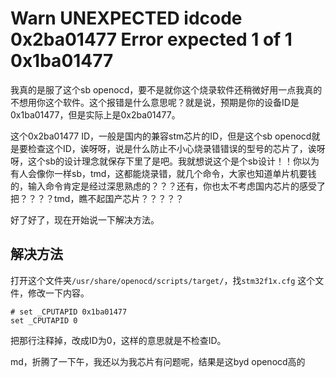 # Warn UNEXPECTED idcode 0x2ba01477 Error expected 1 of 1 0x1ba01477

我真的是服了这个sb openocd，要不是就你这个烧录软件还稍微好用一点我真的不想用你这个软件。这个报错是什么意思呢？就是说，预期是你的设备ID是0x1ba01477，但是实际上是0x2ba01477。

这个0x2ba01477 ID，一般是国内的兼容stm芯片的ID，但是这个sb openocd就是要检查这个ID，诶呀呀，说是什么防止不小心烧录错错误的型号的芯片了，诶呀呀，这个sb的设计理念就保存下里了是吧。我就想说这个是个sb设计！！你以为有人会像你一样sb，tmd，这都能烧录错，就几个命令，大家也知道单片机要钱的，输入命令肯定是经过深思熟虑的？？？还有，你也太不考虑国内芯片的感受了把？？？？tmd，瞧不起国产芯片？？？？？

好了好了，现在开始说一下解决方法。

## 解决方法

打开这个文件夹`/usr/share/openocd/scripts/target/`，找`stm32f1x.cfg`
这个文件，修改一下内容。

```text
# set _CPUTAPID 0x1ba01477
set _CPUTAPID 0
```
把那行注释掉，改成ID为0，这样的意思就是不检查ID。

md，折腾了一下午，我还以为我芯片有问题呢，结果是这byd openocd高的